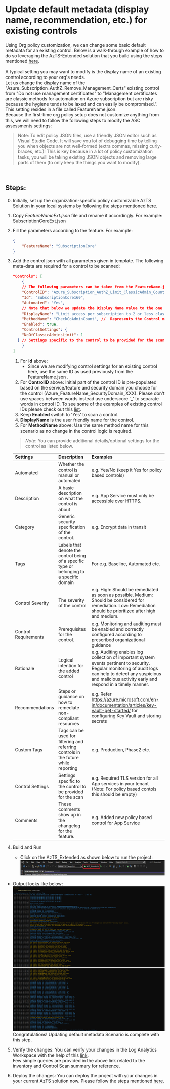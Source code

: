 # Update default metadata (display name, recommendation, etc.) for existing controls

Using Org policy customization, we can change some basic default metadata for an existing control. Below is a walk-through example of how to do so leveraging the AzTS-Extended solution that you build using the steps mentioned [here](./SettingUpSolution.md).
<br/>
<br/>A typical setting you may want to modify is the display name of an existing control according to your org's needs. 
<br/>Let us change the display name of the "Azure_Subscription_AuthZ_Remove_Management_Certs" existing control from "Do not use management certificates" to "Management certificates are classic methods for automation on Azure subscription but are risky because the hygiene tends to be laxed and can easily be compromised.". 
This setting resides in a file called FeatureName.json. 
<br/>Because the first-time org policy setup does not customize anything from this, we will need to follow the following steps to modify the ASC assessments settings:
<br>

> Note: To edit policy JSON files, use a friendly JSON editor such as Visual Studio Code. It will save you lot of debugging time by telling you when objects are not well-formed (extra commas, missing curly-braces, etc.)! This is key because in a lot of policy customization tasks, you will be taking existing JSON objects and removing large parts of them (to only keep the things you want to modify).
<br>

## Steps:
0.  Initially, set up the organization-specific policy customizable AzTS Solution in your local systems by following the steps mentioned [here](./SettingUpSolution.md).
1.  Copy _FeatureNameExt.json_ file and rename it accordingly. For example: SubscriptionCoreExt.json
2.  Fill the parameters according to the feature. For example: 
    ``` JSON
    {
        "FeatureName": "SubscriptionCore"
    }
    ```
3.  Add the control json with all parameters given in template. The following meta-data are required for a control to be scanned:
    ``` JSON
    "Controls": [
        {
        // The following parameters can be taken from the FeatureName.json directly as there will no change in them for the scope of this scenario. 
        "ControlID": "Azure_Subscription_AuthZ_Limit_ClassicAdmin_Count",
        "Id": "SubscriptionCore160",
        "Automated": "Yes",
        // Note that below we update the Display Name value to the one required according to the org's policy.
        "DisplayName": "Limit access per subscription to 2 or less classic administrators",
        "MethodName": "CheckCoAdminCount", //  Represents the Control method that is responsible to evaluate this control. It should be present inside the feature SVT associated with this control.
        "Enabled": true,
        "ControlSettings": {
        "NoOfClassicAdminsLimit": 1
      } // Settings specific to the control to be provided for the scan
        }
    ]
    ```

    1. For **Id** above: 
        * Since we are modifying control settings for an existing control here, use the same ID as used previously from the FeatureName.json . 
    2. For **ControlID** above: Initial part of the control ID is pre-populated based on the service/feature and security domain you choose for the control (Azure_FeatureName_SecurityDomain_XXX). Please don't use spaces between words instead use underscore '_' to separate words in control ID. To see some of the examples of existing control IDs please check out this [list](https://github.com/azsk/AzTS-docs/tree/main/Control%20coverage#azure-services-supported-by-azts).
    3. Keep **Enabled** switch to 'Yes' to scan a control.
    4. **DisplayName** is the user friendly name for the control.
    5. For **MethodName** above: Use the same method name for this scenario as no change in the control logic is required.

    > *Note*:  You can provide additional details/optional settings for the control as listed below.

    |Settings| Description| Examples|
    |-------------|------|---------|
    |Automated| Whether the control is manual or automated| e.g. Yes/No (keep it Yes for policy based controls)|
    |Description| A basic description on what the control is about| e.g. App Service must only be accessible over HTTPS. |
    | Category| Generic security specification of the control.| e.g. Encrypt data in transit |
    |Tags| Labels that denote the control being of a specific type or belonging to a specific domain | For e.g. Baseline, Automated etc.|
    |Control Severity| The severity of the control| e.g. High: Should be remediated as soon as possible. Medium: Should be considered for remediation. Low: Remediation should be prioritized after high and medium.|
    |Control Requirements| Prerequisites for the control.| e.g. Monitoring and auditing must be enabled and correctly configured according to prescribed organizational guidance|
    |Rationale|  Logical intention for the added control | e.g. Auditing enables log collection of important system events pertinent to security. Regular monitoring of audit logs can help to detect any suspicious and malicious activity early and respond in a timely manner.|
    |Recommendations| Steps or guidance on how to remediate non-compliant resources | e.g. Refer https://azure.microsoft.com/en-in/documentation/articles/key-vault-get-started/ for configuring Key Vault and storing secrets |
    |Custom Tags| Tags can be used for filtering and referring controls in the future while reporting| e.g. Production, Phase2 etc. |
    |Control Settings| Settings specific to the control to be provided for the scan | e.g. Required TLS version for all App services in your tenant (Note: For policy based contols this should be empty) |
    |Comments | These comments show up in the changelog for the feature. | e.g. Added new policy based control for App Service |

4. Build and Run
   - Click on the AzTS_Extended as shown below to run the project: <br />
      ![Build Step 1](../../Images/06_OrgPolicy_Setup_BuildStep.png)<br/>
<!-- TODO Add the SubscriptionCore file EXT added log -->
   - Output looks like below:<br/>
      ![Run Output](../../Images/06_OrgPolicy_Setup_RunStep1.png)<br />
      ![Run Output](../../Images/06_OrgPolicy_Setup_RunStep2.png)
   Congratulations! Updating default metadata Scenario is complete with this step.

5. Verify the changes:
 You can verify your changes in the Log Analytics Workspace with the help of this [link](https://github.com/azsk/AzTS-docs/tree/main/01-Setup%20and%20getting%20started#4-log-analytics-visualization).
 <br/> Few simple queries are provided in the above link related to the inventory and Control Scan summary for reference.

6. Deploy the changes:
You can deploy the project with your changes in your current AzTS solution now. Please follow the steps mentioned [here]().